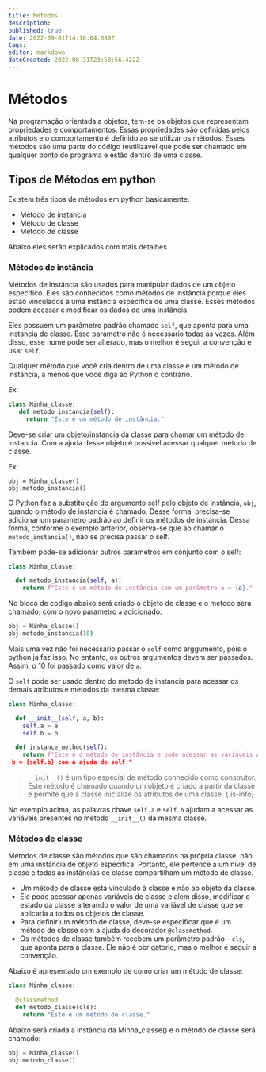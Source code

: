 ```yaml
---
title: Métodos
description: 
published: true
date: 2022-09-01T14:10:04.080Z
tags: 
editor: markdown
dateCreated: 2022-08-31T23:50:56.422Z
---
```


# Métodos
Na programação orientada a objetos, tem-se os objetos que representam propriedades e comportamentos. Essas propriedades são definidas pelos atributos e o comportamento é definido ao se utilizar os métodos. Esses métodos são uma parte do código reutilizavel que pode ser chamado em qualquer ponto do programa e estão dentro de uma classe.

## Tipos de Métodos em python
Existem três tipos de métodos em python basicamente:
- Método de instancia
- Método de classe
- Método de classe

Abaixo eles serão explicados com mais detalhes.

### Métodos de instância
Métodos de instância são usados para manipular dados de um objeto específico. Eles são conhecidos como métodos de instância porque eles estão vinculados a uma instância específica de uma classe. Esses métodos podem acessar e modificar os dados de uma instância.

Eles possuem um parâmetro padrão chamado `self`, que aponta para uma instancia de classe. Esse parametro não é necessario todas as vezes. Além disso, esse nome pode ser alterado, mas o melhor é seguir a convenção e usar `self`.

Qualquer método que você cria dentro de uma classe é um método de instância, a menos que você diga ao Python o contrário.

Ex:
```python
class Minha_classe:
   def metodo_instancia(self):
     return "Este é um método de instância."
```

Deve-se criar um objeto/instancia da classe para chamar um método de instancia. Com a ajuda desse objeto é possivel acessar qualquer método de classe.

Ex:
```
obj = Minha_classe() 
obj.metodo_instancia()
```

 O Python faz a substituição do argumento self pelo objeto de instância, `obj`, quando o método de instancia é chamado. Desse forma, precisa-se adicionar um parametro padrão ao definir os métodos de instancia. Dessa forma, conforme o exemplo anterior, observa-se que ao chamar o `metodo_instancia()`, não se precisa passar o self.
 
Também pode-se adicionar outros parametros em conjunto com o self:
```python
class Minha_classe: 

  def metodo_instancia(self, a): 
    return f"Este é um método de instância com um parâmetro a = {a}."
```
No bloco de codigo abaixo será criado o objeto de classe e o metodo sera chamado, com o novo parametro `a` adicionado:

```python
obj = Minha_classe() 
obj.metodo_instancia(10)
```

Mais uma vez não foi necessario passar o `self` como arggumento, pois o python ja faz isso. No entanto, os outros argumentos devem ser passados. Assim, o 10 foi passado como valor de `a`.

O `self` pode ser usado dentro do metodo de instancia para acessar os demais atributos e metodos da mesma classe:

```python
class Minha_classe: 

  def __init__(self, a, b): 
    self.a = a 
    self.b = b 

  def instance_method(self): 
    return f"Este é o método de instância e pode acessar as variáveis a = {self.a} e\ 
 b = {self.b} com a ajuda de self."
```

> `__init__()` é um tipo especial de método conhecido como construtor. Este método é chamado quando um objeto é criado a partir da classe e permite que a classe inicialize os atributos de uma classe.
{.is-info}

No exemplo acima, as palavras chave `self.a` e `self.b` ajudam a acessar as variáveis presentes no método `__init__()` da mesma classe.

### Métodos de classe
Métodos de classe são métodos que são chamados na própria classe, não em uma instância de objeto específica. Portanto, ele pertence a um nível de classe e todas as instâncias de classe compartilham um método de classe.

- Um método de classe está vinculado à classe e não ao objeto da classe. 
- Ele pode acessar apenas variáveis de classe e alem disso, modificar o estado da classe alterando o valor de uma variável de classe que se aplicaria a todos os objetos de classe.
- Para definir um método de classe, deve-se especificar que é um método de classe com a ajuda do decorador `@classmethod`.
- Os métodos de classe também recebem um parâmetro padrão - `cls`, que aponta para a classe. Ele não é obrigatorio, mas o melhor é seguir a convenção.

Abaixo é apresentado um exemplo de como criar um método de classe:

```python
class Minha_classe:

  @classmethod
  def metodo_classe(cls):
    return "Este é um método de classe."
```
Abaixo será criada a instância da Minha_classe() e o método de classe será chamado:
```python
obj = Minha_classe()
obj.metodo_classe()
```